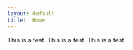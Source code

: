 ```yaml
---
layout: default
title:  Home
---
```


This is a test. This is a test. This is a test.

[quickref]: https://github.com/mundimark/quickrefs/blob/master/HTML.md
